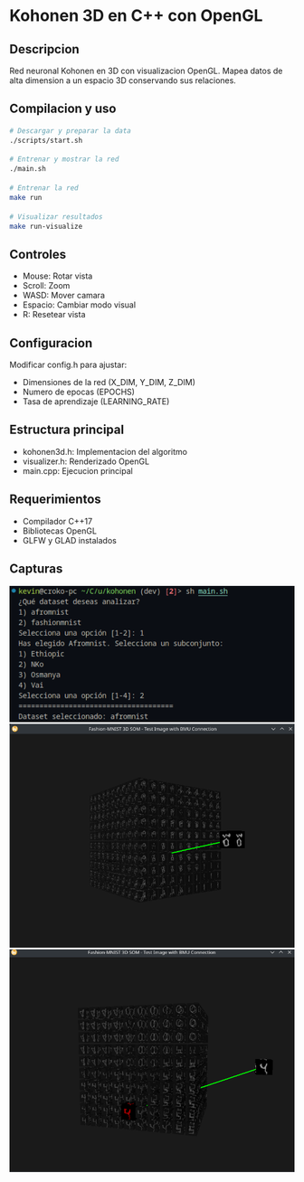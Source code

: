 # Kohonen 3D en C++ con OpenGL

## Descripcion

Red neuronal Kohonen en 3D con visualizacion OpenGL. Mapea datos de alta dimension a un espacio 3D conservando sus relaciones.

## Compilacion y uso

```bash
# Descargar y preparar la data
./scripts/start.sh

# Entrenar y mostrar la red
./main.sh

# Entrenar la red
make run

# Visualizar resultados
make run-visualize
```

## Controles

- Mouse: Rotar vista
- Scroll: Zoom
- WASD: Mover camara
- Espacio: Cambiar modo visual
- R: Resetear vista

## Configuracion

Modificar config.h para ajustar:

- Dimensiones de la red (X_DIM, Y_DIM, Z_DIM)
- Numero de epocas (EPOCHS)
- Tasa de aprendizaje (LEARNING_RATE)

## Estructura principal

- kohonen3d.h: Implementacion del algoritmo
- visualizer.h: Renderizado OpenGL
- main.cpp: Ejecucion principal

## Requerimientos

- Compilador C++17
- Bibliotecas OpenGL
- GLFW y GLAD instalados

## Capturas

![alt text](docs/images/image-1.png)
![alt text](docs/images/image.png)
![alt text](docs/images/image-2.png)